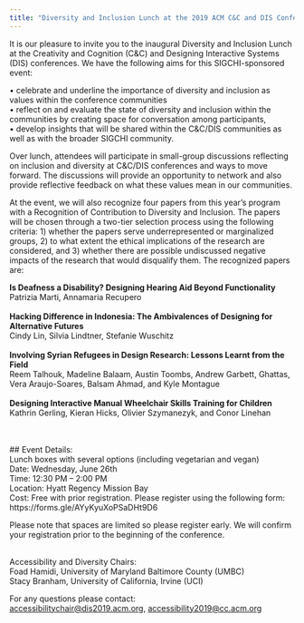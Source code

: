 ```yaml
---
title: "Diversity and Inclusion Lunch at the 2019 ACM C&C and DIS Conferences"
--- 
```


It is our pleasure to invite you to the inaugural Diversity and Inclusion Lunch at the Creativity and Cognition (C&C) and Designing Interactive Systems (DIS) conferences. We have the following aims for this SIGCHI-sponsored event: 
</br>

•	celebrate and underline the importance of diversity and inclusion as values within the conference communities</br>
•	reflect on and evaluate the state of diversity and inclusion within the communities by creating space for conversation among participants,</br>
•	develop insights that will be shared within the C&C/DIS communities as well as with the broader SIGCHI community.</br>

Over lunch, attendees will participate in small-group discussions reflecting on inclusion and diversity at C&C/DIS conferences and ways to move forward. The discussions will provide an opportunity to network and also provide reflective feedback on what these values mean in our communities. 
</br>

At the event, we will also recognize four papers from this year’s program with a Recognition of Contribution to Diversity and Inclusion. The papers will be chosen through a two-tier selection process using the following criteria: 1) whether the papers serve underrepresented or marginalized groups, 2) to what extent the ethical implications of the research are considered, and 3) whether there are possible undiscussed negative impacts of the research that would disqualify them. The recognized papers are: 
</br>

__Is Deafness a Disability? Designing Hearing Aid Beyond Functionality__ </br>
Patrizia Marti, Annamaria Recupero </br>
</br>
__Hacking Difference in Indonesia: The Ambivalences of Designing for Alternative Futures__</br>
Cindy Lin, Silvia Lindtner, Stefanie Wuschitz</br>
</br>
__Involving Syrian Refugees in Design Research: Lessons Learnt from the Field__</br>
Reem Talhouk, Madeline Balaam, Austin Toombs, Andrew Garbett, Ghattas, Vera Araujo-Soares, Balsam Ahmad, and Kyle Montague</br>
</br>
__Designing Interactive Manual Wheelchair Skills Training for Children__ </br>
Kathrin Gerling, Kieran Hicks, Olivier Szymanezyk, and Conor Linehan</br>
</br>

</br>
## Event Details: </br> 
Lunch boxes with several options (including vegetarian and vegan)</br> 
Date: Wednesday, June 26th </br> 
Time: 12:30 PM – 2:00 PM </br> 
Location: Hyatt Regency Mission Bay </br> 
Cost: Free with prior registration. Please register using the following form: https://forms.gle/AYyKyuXoPSaDHt9D6 </br> 

Please note that spaces are limited so please register early. We will confirm your registration prior to the beginning of the conference.</br> 

</br> 
Accessibility and Diversity Chairs:</br> 
Foad Hamidi, University of Maryland Baltimore County (UMBC)</br> 
Stacy Branham, University of California, Irvine (UCI) </br> 

For any questions please contact: </br> 
[accessibilitychair@dis2019.acm.org](mailto:accessibilitychair@dis2019.acm.org), [accessibility2019@cc.acm.org](mailto:accessibility2019@cc.acm.org)</br> 


